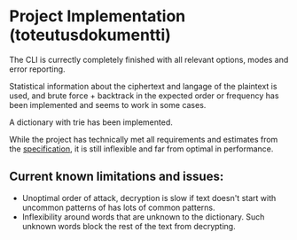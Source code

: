 # Project Implementation (toteutusdokumentti)

The CLI is currectly completely finished with all relevant options, modes
and error reporting.

Statistical information about the ciphertext and langage of the plaintext
is used, and brute force + backtrack in the expected order or frequency has
been implemented and seems to work in some cases.

A dictionary with trie has been implemented.

While the project has technically met all requirements and estimates from
the [specification](specification.md), it is still inflexible and far
from optimal in performance.

## Current known limitations and issues:

- Unoptimal order of attack, decryption is slow if text doesn't start with
  uncommon patterns of has lots of common patterns.
- Inflexibility around words that are unknown to the dictionary.
  Such unknown words block the rest of the text from decrypting.